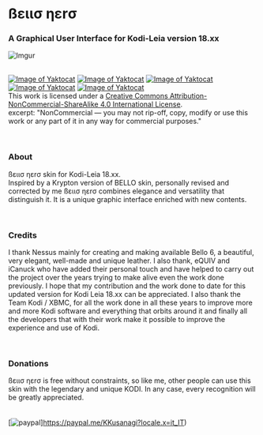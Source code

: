 # ßειισ ηεrσ
### A Graphical User Interface for Kodi-Leia version 18.xx

![Imgur](https://i.imgur.com/Evrq1O7.png)

<br>[![Image of Yaktocat](https://mirrors.creativecommons.org/presskit/icons/cc.svg)](http://creativecommons.org/licenses/by-nc-sa/4.0/)
[![Image of Yaktocat](https://mirrors.creativecommons.org/presskit/icons/by.svg)](http://creativecommons.org/licenses/by-nc-sa/4.0/)
[![Image of Yaktocat](https://mirrors.creativecommons.org/presskit/icons/nc-eu.svg)](http://creativecommons.org/licenses/by-nc-sa/4.0/)
[![Image of Yaktocat](https://mirrors.creativecommons.org/presskit/icons/nc.svg)](http://creativecommons.org/licenses/by-nc-sa/4.0/)
[![Image of Yaktocat](https://mirrors.creativecommons.org/presskit/icons/sa.svg)](http://creativecommons.org/licenses/by-nc-sa/4.0/)
<br>This work is licensed under a <a rel="license" href="http://creativecommons.org/licenses/by-nc-sa/4.0/">Creative Commons Attribution-NonCommercial-ShareAlike 4.0 International License</a>.
<br>excerpt: "NonCommercial — you may not rip-off, copy, modify or use this work or any part of it in any way for commercial purposes."

<br>

### **About**
ßειισ ηεrσ skin for Kodi-Leia 18.xx.
<br>Inspired by a Krypton version of BELLO skin, personally revised and corrected by me ßειισ ηεrσ combines elegance and versatility that distinguish it. It is a unique graphic interface enriched with new contents.

<br>

### **Credits**
I thank Nessus mainly for creating and making available Bello 6, a beautiful, very elegant, well-made and unique leather. I also thank, eQUIV and iCanuck who have added their personal touch and have helped to carry out the project over the years trying to make alive even the work done previously. I hope that my contribution and the work done to date for this updated version for Kodi Leia 18.xx can be appreciated. I also thank the Team Kodi / XBMC, for all the work done in all these years to improve more and more Kodi software and everything that orbits around it and finally all the developers that with their work make it possible to improve the experience and use of Kodi.

<br>

### **Donations**
ßειισ ηεrσ is free without constraints, so like me, other people can use this skin with the legendary and unique KODI.
In any case, every recognition will be greatly appreciated.
<br>
<br>
<br>[![paypal](http://i63.tinypic.com/24nfj39.png)]https://paypal.me/KKusanagi?locale.x=it_IT)


